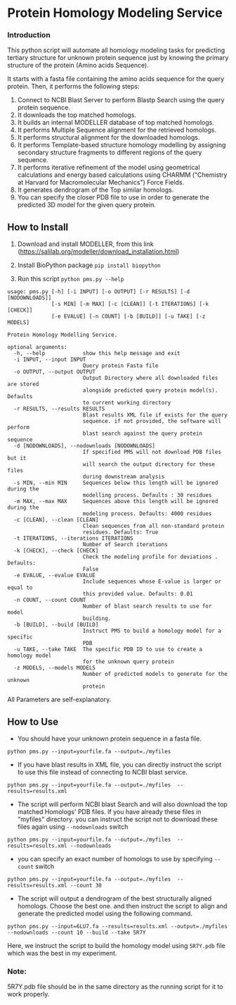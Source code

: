 # Protein Homology Modeling Service

### Introduction
This python script will automate all homology modeling tasks for predicting tertiary structure for unknown protein sequence just by knowing the primary structure of the protein (Amino acids Sequence).

It starts with a fasta file containing the amino acids sequence for the query protein. Then, it performs the following steps:

1. Connect to NCBI Blast Server to perform Blastp Search using the query protein sequence.
2. It downloads the top matched homologs.
3. It builds an internal MODELLER database of top matched homologs.
4. It performs Multiple Sequence alignment for the retrieved homologs.
5. It performs structural alignment for the downloaded homologs.
6. It performs Template-based structure homology modelling by assigning secondary structure fragments to different regions of the query sequence.
7. It performs iterative refinement of the model using geometrical calculations and energy based calculations using CHARMM ("Chemistry at Harvard for Macromolecular Mechanics") Force Fields.
8. It generates dendrogram of the Top similar homologs.
9. You can specify the closer PDB file to use in order to generate the predicted 3D model for the given query protein.

## How to Install

1. Download and install MODELLER, from this link (https://salilab.org/modeller/download_installation.html)

2. Install BioPython package `pip install biopython`

3. Run this script `python pms.py --help`

```text
usage: pms.py [-h] [-i INPUT] [-o OUTPUT] [-r RESULTS] [-d [NODOWNLOADS]]
              [-s MIN] [-m MAX] [-c [CLEAN]] [-t ITERATIONS] [-k [CHECK]]
              [-e EVALUE] [-n COUNT] [-b [BUILD]] [-u TAKE] [-z MODELS]

Protein Homology Modelling Service.

optional arguments:
  -h, --help            show this help message and exit
  -i INPUT, --input INPUT
                        Query protein Fasta file
  -o OUTPUT, --output OUTPUT
                        Output Directory where all downloaded files are stored
                        alongside predicted query protein model(s). Defaults
                        to current working directory
  -r RESULTS, --results RESULTS
                        Blast results XML file if exists for the query
                        sequence. if not provided, the software will perform
                        blast search against the query protein sequence
  -d [NODOWNLOADS], --nodownloads [NODOWNLOADS]
                        If specified PMS will not download PDB files but it
                        will search the output directory for these files
                        during downstream analysis
  -s MIN, --min MIN     Sequences below this length will be ignored during the
                        modelling process. Defaults : 30 residues
  -m MAX, --max MAX     Sequences above this length will be ignored during the
                        modeling process. Defaults: 4000 residues
  -c [CLEAN], --clean [CLEAN]
                        Clean sequences from all non-standard protein
                        residues. Defaults: True
  -t ITERATIONS, --iterations ITERATIONS
                        Number of Search iterations
  -k [CHECK], --check [CHECK]
                        Check the modeling profile for deviations . Defaults:
                        False
  -e EVALUE, --evalue EVALUE
                        Include sequences whose E-value is larger or equal to
                        this provided value. Defaults: 0.01
  -n COUNT, --count COUNT
                        Number of blast search results to use for model
                        building.
  -b [BUILD], --build [BUILD]
                        Instruct PMS to build a homology model for a specific
                        PDB
  -u TAKE, --take TAKE  The specific PDB ID to use to create a homology model
                        for the unknown query protein
  -z MODELS, --models MODELS
                        Number of predicted models to generate for the unknown
                        protein
```

All Parameters are self-explanatory.



## How to Use

- You should have your unknown protein sequence in a fasta file.

`python pms.py --input=yourfile.fa --output=./myfiles`

- If you have blast results in XML file, you can directly instruct the script to use this file instead of connecting to NCBI blast service.

`python pms.py --input=yourfile.fa --output=./myfiles  --results=results.xml`

- The script will perform NCBI blast Search and will also download the top matched Homologs' PDB files. If you have already these files in "myfiles" directory. you can instruct the script not to download these files again using `--nodownloads` switch


`python pms.py --input=yourfile.fa --output=./myfiles  --results=results.xml --nodownloads`

- you can specify an exact number of homologs to use by specifying `--count` switch

`python pms.py --input=yourfile.fa --output=./myfiles  --results=results.xml --count 30`


- The script will output a dendrogram of the best structurally aligned homologs. Choose the best one. and then instruct the script to align and generate the predicted model using the following command.

`python pms.py --input=6LU7.fa --results=results.xml --output=./myfiles --nodownloads --count 10 --build --take 5R7Y`

Here, we instruct the script to build the homology model using `5R7Y.pdb` file which was the best in my experiment.

### Note:

5R7Y.pdb file should be in the same directory as the running script for it to work properly.


